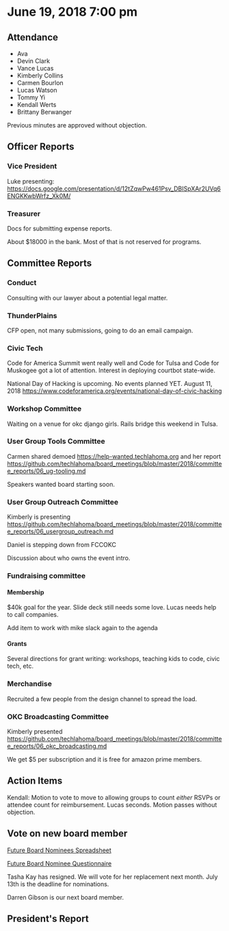 # June 19, 2018 7:00 pm

## Attendance

* Ava
* Devin Clark
* Vance Lucas
* Kimberly Collins
* Carmen Bourlon
* Lucas Watson
* Tommy Yi
* Kendall Werts
* Brittany Berwanger


Previous minutes are approved without objection.

## Officer Reports

### Vice President
Luke presenting: https://docs.google.com/presentation/d/12tZqwPw461Psv_DBISpXAr2UVq6ENGKKwbWrfz_Xk0M/

### Treasurer

Docs for submitting expense reports.

About $18000 in the bank. Most of that is not reserved for programs.

## Committee Reports

### Conduct

Consulting with our lawyer about a potential legal matter.

### ThunderPlains

CFP open, not many submissions, going to do an email campaign.

### Civic Tech

Code for America Summit went really well and Code for Tulsa and Code for Muskogee got a lot of attention. Interest in deploying courtbot state-wide.

National Day of Hacking is upcoming. No events planned YET. August 11, 2018 https://www.codeforamerica.org/events/national-day-of-civic-hacking

### Workshop Committee

Waiting on a venue for okc django girls. Rails bridge this weekend in Tulsa.

### User Group Tools Committee
Carmen shared demoed https://help-wanted.techlahoma.org and her report https://github.com/techlahoma/board_meetings/blob/master/2018/committee_reports/06_ug-tooling.md

Speakers wanted board starting soon.

### User Group Outreach Committee
Kimberly is presenting https://github.com/techlahoma/board_meetings/blob/master/2018/committee_reports/06_usergroup_outreach.md

Daniel is stepping down from FCCOKC

Discussion about who owns the event intro.

### Fundraising committee

#### Membership

$40k goal for the year. Slide deck still needs some love. Lucas needs help to call companies.

Add item to work with mike slack again to the agenda

#### Grants

Several directions for grant writing: workshops, teaching kids to code, civic tech, etc.

### Merchandise

Recruited a few people from the design channel to spread the load.

### OKC Broadcasting Committee
Kimberly presented https://github.com/techlahoma/board_meetings/blob/master/2018/committee_reports/06_okc_broadcasting.md

We get $5 per subscription and it is free for amazon prime members.

## Action Items

Kendall: Motion to vote to move to allowing groups to count _either_ RSVPs or attendee count for reimbursement. Lucas seconds. Motion passes without objection.


## Vote on new board member
[Future Board Nominees Spreadsheet](https://docs.google.com/spreadsheets/d/16npdEpYtj61tsBG2gvzhAhuNkSHvE--OhiGouOotSB0/edit#gid=1840053571)

[Future Board Nominee Questionnaire](https://goo.gl/forms/wvZVpodJIelOSWhD3)

Tasha Kay has resigned. We will vote for her replacement next month. July 13th is the deadline for nominations.

Darren Gibson is our next board member.

## President's Report


